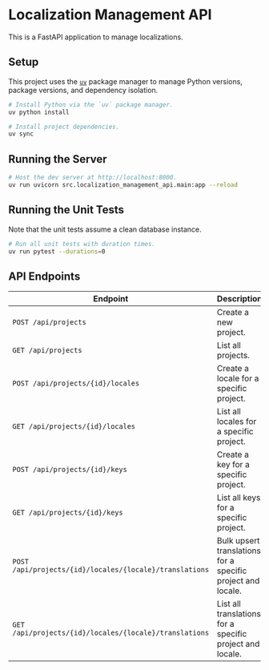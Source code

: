 # Localization Management API

This is a FastAPI application to manage localizations.

## Setup

This project uses the [`uv`] package manager to manage Python versions, package versions, and dependency isolation.

[`uv`]: https://docs.astral.sh/uv/

```bash
# Install Python via the `uv` package manager.
uv python install

# Install project dependencies.
uv sync
```

## Running the Server

```bash
# Host the dev server at http://localhost:8000.
uv run uvicorn src.localization_management_api.main:app --reload
```

## Running the Unit Tests

Note that the unit tests assume a clean database instance.

```bash
# Run all unit tests with duration times.
uv run pytest --durations=0
```

## API Endpoints

| Endpoint | Description |
|--------- |-------------|
| `POST /api/projects` | Create a new project. |
| `GET /api/projects` | List all projects. |
| `POST /api/projects/{id}/locales` | Create a locale for a specific project. |
| `GET /api/projects/{id}/locales` | List all locales for a specific project. |
| `POST /api/projects/{id}/keys` | Create a key for a specific project. |
| `GET /api/projects/{id}/keys` | List all keys for a specific project. |
| `POST /api/projects/{id}/locales/{locale}/translations` | Bulk upsert translations for a specific project and locale. |
| `GET /api/projects/{id}/locales/{locale}/translations` | List all translations for a specific project and locale. |
